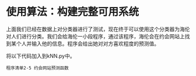 # 使用算法：构建完整可用系统

上面我们已经在数据上对分类器进行了测试，现在终于可以使用这个分类器为海伦对人们进行分类。我们会给海伦一小段程序，通过该程序，海伦会在约会网站上找到某个人并输入他的信息。程序会给出她对对方喜欢程度的预测值。

将以下代码加入到kNN.py中。

    程序清单2-5 约会网站预测函数



